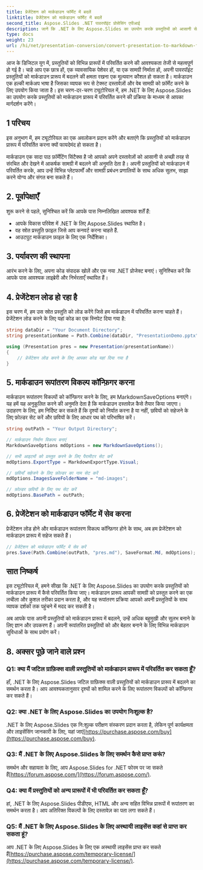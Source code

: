 ```yaml
---
title: प्रेजेंटेशन को मार्कडाउन फॉर्मेट में बदलें
linktitle: प्रेजेंटेशन को मार्कडाउन फॉर्मेट में बदलें
second_title: Aspose.Slides .NET पावरपॉइंट प्रोसेसिंग एपीआई
description: जानें कि .NET के लिए Aspose.Slides का उपयोग करके प्रस्तुतियों को आसानी से मार्कडाउन में कैसे परिवर्तित किया जाए। कोड उदाहरणों के साथ चरण-दर-चरण मार्गदर्शिका।
type: docs
weight: 23
url: /hi/net/presentation-conversion/convert-presentation-to-markdown-format/
---
```


आज के डिजिटल युग में, प्रस्तुतियों को विभिन्न प्रारूपों में परिवर्तित करने की आवश्यकता तेजी से महत्वपूर्ण हो गई है। चाहे आप एक छात्र हों, एक व्यावसायिक पेशेवर हों, या एक सामग्री निर्माता हों, अपनी पावरपॉइंट प्रस्तुतियों को मार्कडाउन प्रारूप में बदलने की क्षमता रखना एक मूल्यवान कौशल हो सकता है। मार्कडाउन एक हल्की मार्कअप भाषा है जिसका व्यापक रूप से टेक्स्ट दस्तावेज़ों और वेब सामग्री को फ़ॉर्मेट करने के लिए उपयोग किया जाता है। इस चरण-दर-चरण ट्यूटोरियल में, हम .NET के लिए Aspose.Slides का उपयोग करके प्रस्तुतियों को मार्कडाउन प्रारूप में परिवर्तित करने की प्रक्रिया के माध्यम से आपका मार्गदर्शन करेंगे।

## 1 परिचय

इस अनुभाग में, हम ट्यूटोरियल का एक अवलोकन प्रदान करेंगे और बताएंगे कि प्रस्तुतियों को मार्कडाउन प्रारूप में परिवर्तित करना क्यों फायदेमंद हो सकता है।

मार्कडाउन एक सादा पाठ फ़ॉर्मेटिंग सिंटैक्स है जो आपको अपने दस्तावेज़ों को आसानी से अच्छी तरह से संरचित और देखने में आकर्षक सामग्री में बदलने की अनुमति देता है। अपनी प्रस्तुतियों को मार्कडाउन में परिवर्तित करके, आप उन्हें विभिन्न प्लेटफार्मों और सामग्री प्रबंधन प्रणालियों के साथ अधिक सुलभ, साझा करने योग्य और संगत बना सकते हैं।

## 2. पूर्वापेक्षाएँ

शुरू करने से पहले, सुनिश्चित करें कि आपके पास निम्नलिखित आवश्यक शर्तें हैं:

- आपके विकास परिवेश में .NET के लिए Aspose.Slides स्थापित है।
- वह स्रोत प्रस्तुति फ़ाइल जिसे आप कनवर्ट करना चाहते हैं.
- आउटपुट मार्कडाउन फ़ाइल के लिए एक निर्देशिका।

## 3. पर्यावरण की स्थापना

आरंभ करने के लिए, अपना कोड संपादक खोलें और एक नया .NET प्रोजेक्ट बनाएं। सुनिश्चित करें कि आपके पास आवश्यक लाइब्रेरी और निर्भरताएँ स्थापित हैं।

## 4. प्रेजेंटेशन लोड हो रहा है

इस चरण में, हम उस स्रोत प्रस्तुति को लोड करेंगे जिसे हम मार्कडाउन में परिवर्तित करना चाहते हैं। प्रेजेंटेशन लोड करने के लिए यहां कोड का एक स्निपेट दिया गया है:

```csharp
string dataDir = "Your Document Directory";
string presentationName = Path.Combine(dataDir, "PresentationDemo.pptx");

using (Presentation pres = new Presentation(presentationName))
{
    // प्रेजेंटेशन लोड करने के लिए आपका कोड यहां दिया गया है
}
```

## 5. मार्कडाउन रूपांतरण विकल्प कॉन्फ़िगर करना

मार्कडाउन रूपांतरण विकल्पों को कॉन्फ़िगर करने के लिए, हम MarkdownSaveOptions बनाएंगे। यह हमें यह अनुकूलित करने की अनुमति देता है कि मार्कडाउन दस्तावेज़ कैसे तैयार किया जाएगा। उदाहरण के लिए, हम निर्दिष्ट कर सकते हैं कि दृश्यों को निर्यात करना है या नहीं, छवियों को सहेजने के लिए फ़ोल्डर सेट करें और छवियों के लिए आधार पथ को परिभाषित करें।

```csharp
string outPath = "Your Output Directory";

// मार्कडाउन निर्माण विकल्प बनाएं
MarkdownSaveOptions mdOptions = new MarkdownSaveOptions();

// सभी आइटमों को प्रस्तुत करने के लिए पैरामीटर सेट करें
mdOptions.ExportType = MarkdownExportType.Visual;

// छवियाँ सहेजने के लिए फ़ोल्डर का नाम सेट करें
mdOptions.ImagesSaveFolderName = "md-images";

// फ़ोल्डर छवियों के लिए पथ सेट करें
mdOptions.BasePath = outPath;
```

## 6. प्रेजेंटेशन को मार्कडाउन फॉर्मेट में सेव करना

प्रेजेंटेशन लोड होने और मार्कडाउन रूपांतरण विकल्प कॉन्फ़िगर होने के साथ, अब हम प्रेजेंटेशन को मार्कडाउन प्रारूप में सहेज सकते हैं।

```csharp
// प्रेजेंटेशन को मार्कडाउन फॉर्मेट में सेव करें
pres.Save(Path.Combine(outPath, "pres.md"), SaveFormat.Md, mdOptions);
```

## सात निष्कर्ष

इस ट्यूटोरियल में, हमने सीखा कि .NET के लिए Aspose.Slides का उपयोग करके प्रस्तुतियों को मार्कडाउन प्रारूप में कैसे परिवर्तित किया जाए। मार्कडाउन प्रारूप आपकी सामग्री को प्रस्तुत करने का एक लचीला और कुशल तरीका प्रदान करता है, और यह रूपांतरण प्रक्रिया आपको अपनी प्रस्तुतियों के साथ व्यापक दर्शकों तक पहुंचने में मदद कर सकती है।

अब आपके पास अपनी प्रस्तुतियों को मार्कडाउन प्रारूप में बदलने, उन्हें अधिक बहुमुखी और सुलभ बनाने के लिए ज्ञान और उपकरण हैं। अपनी रूपांतरित प्रस्तुतियों को और बेहतर बनाने के लिए विभिन्न मार्कडाउन सुविधाओं के साथ प्रयोग करें।

## 8. अक्सर पूछे जाने वाले प्रश्न

### Q1: क्या मैं जटिल ग्राफ़िक्स वाली प्रस्तुतियों को मार्कडाउन प्रारूप में परिवर्तित कर सकता हूँ?

हाँ, .NET के लिए Aspose.Slides जटिल ग्राफ़िक्स वाली प्रस्तुतियों को मार्कडाउन प्रारूप में बदलने का समर्थन करता है। आप आवश्यकतानुसार दृश्यों को शामिल करने के लिए रूपांतरण विकल्पों को कॉन्फ़िगर कर सकते हैं।

### Q2: क्या .NET के लिए Aspose.Slides का उपयोग निःशुल्क है?

.NET के लिए Aspose.Slides एक नि:शुल्क परीक्षण संस्करण प्रदान करता है, लेकिन पूर्ण कार्यक्षमता और लाइसेंसिंग जानकारी के लिए, यहां जाएं[https://purchase.aspose.com/buy](https://purchase.aspose.com/buy).

### Q3: मैं .NET के लिए Aspose.Slides के लिए समर्थन कैसे प्राप्त करूं?

 समर्थन और सहायता के लिए, आप Aspose.Slides for .NET फोरम पर जा सकते हैं[https://forum.aspose.com/](https://forum.aspose.com/).

### Q4: क्या मैं प्रस्तुतियों को अन्य प्रारूपों में भी परिवर्तित कर सकता हूँ?

हां, .NET के लिए Aspose.Slides पीडीएफ, HTML और अन्य सहित विभिन्न प्रारूपों में रूपांतरण का समर्थन करता है। आप अतिरिक्त विकल्पों के लिए दस्तावेज़ का पता लगा सकते हैं।

### Q5: मैं .NET के लिए Aspose.Slides के लिए अस्थायी लाइसेंस कहां से प्राप्त कर सकता हूं?

 आप .NET के लिए Aspose.Slides के लिए एक अस्थायी लाइसेंस प्राप्त कर सकते हैं[https://purchase.aspose.com/temporary-license/](https://purchase.aspose.com/temporary-license/).
